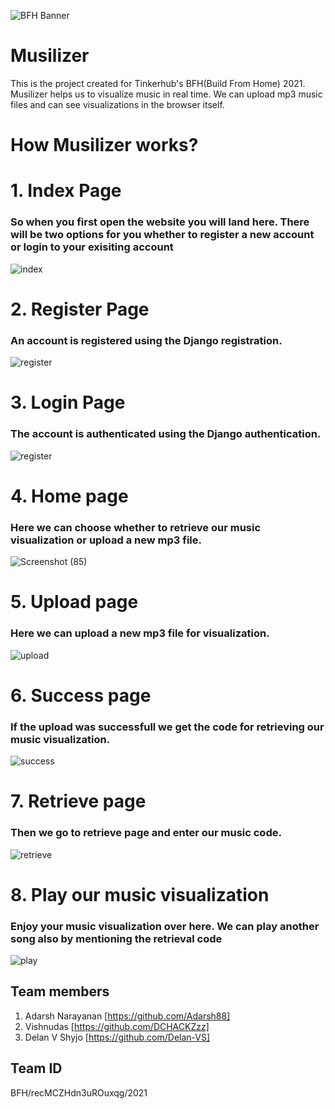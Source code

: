 ![BFH Banner](https://trello-attachments.s3.amazonaws.com/542e9c6316504d5797afbfb9/542e9c6316504d5797afbfc1/39dee8d993841943b5723510ce663233/Frame_19.png)

# Musilizer
This is the project created for Tinkerhub's BFH(Build From Home) 2021. Musilizer helps us to visualize music in real time. We can upload mp3 music files and can see visualizations in the browser itself.

# How Musilizer works?
# 1. Index Page 

### So when you first open the website you will land here. There will be two options for you whether to register a new account or login to your exisiting account
![index](https://user-images.githubusercontent.com/44509204/119488616-66999b00-bd78-11eb-9bcd-4f142d41906e.png)

# 2. Register Page

### An account is registered using the Django registration.
![register](https://user-images.githubusercontent.com/44509204/119488638-6bf6e580-bd78-11eb-9c64-0ac6e4387554.png)

# 3. Login Page

### The account is authenticated using the Django authentication. 
![register](https://user-images.githubusercontent.com/44509204/119488638-6bf6e580-bd78-11eb-9c64-0ac6e4387554.png)

# 4. Home page

### Here we can choose whether to retrieve our music visualization or upload a new mp3 file. 
![Screenshot (85)](https://user-images.githubusercontent.com/44509204/119638931-c2c1f500-be34-11eb-8581-0d0deea3875c.png)

# 5. Upload page

### Here we can upload a new mp3 file for visualization. 
![upload](https://user-images.githubusercontent.com/44509204/119488666-72855d00-bd78-11eb-8317-2371486a0b3e.png)

# 6. Success page 

### If the upload was successfull we get the code for retrieving our music visualization. 
![success](https://user-images.githubusercontent.com/44509204/119488684-74e7b700-bd78-11eb-9d62-f9dd867f1b9d.png)

# 7. Retrieve page

### Then we go to retrieve page and enter our music code.
![retrieve](https://user-images.githubusercontent.com/44509204/119488702-77e2a780-bd78-11eb-9508-e146712642cb.png)

# 8. Play our music visualization 

### Enjoy your music visualization over here. We can play another song also by mentioning the retrieval code
![play](https://user-images.githubusercontent.com/44509204/119488724-7fa24c00-bd78-11eb-8bea-a1c2970ca2ea.png)

## Team members
1. Adarsh Narayanan [https://github.com/Adarsh88]
2. Vishnudas [https://github.com/DCHACKZzz]
3. Delan V Shyjo [https://github.com/Delan-VS]

## Team ID
BFH/recMCZHdn3uROuxqg/2021

